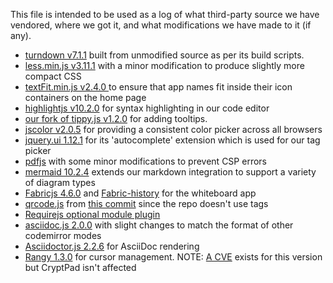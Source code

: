 <!--
SPDX-FileCopyrightText: 2023 XWiki CryptPad Team <contact@cryptpad.org> and contributors

SPDX-License-Identifier: AGPL-3.0-or-later
-->

This file is intended to be used as a log of what third-party source we have vendored, where we got it, and what modifications we have made to it (if any).

* [turndown v7.1.1](https://github.com/mixmark-io/turndown/releases/tag/v7.1.1) built from unmodified source as per its build scripts.
* [less.min.js v3.11.1](https://github.com/less/less.js/releases/tag/v3.11.1) with a minor modification to produce slightly more compact CSS
* [textFit.min.js v2.4.0 ](https://github.com/STRML/textFit/releases/tag/v2.4.0) to ensure that app names fit inside their icon containers on the home page
* [highlightjs v10.2.0](https://github.com/highlightjs/highlight.js/) for syntax highlighting in our code editor
* [our fork of tippy.js v1.2.0](https://github.com/xwiki-labs/tippyjs) for adding tooltips.
* [jscolor v2.0.5](https://jscolor.com/) for providing a consistent color picker across all browsers
* [jquery.ui 1.12.1](https://jqueryui.com/) for its 'autocomplete' extension which is used for our tag picker
* [pdfjs](https://mozilla.github.io/pdf.js/) with some minor modifications to prevent CSP errors
* [mermaid 10.2.4](https://github.com/mermaid-js/mermaid/releases/tag/v10.2.4) extends our markdown integration to support a variety of diagram types
* [Fabricjs 4.6.0](https://github.com/fabricjs/fabric.js) and [Fabric-history](https://github.com/lyzerk/fabric-history) for the whiteboard app
* [qrcode.js](https://github.com/davidshimjs/qrcodejs) from [this commit](https://github.com/davidshimjs/qrcodejs/commit/06c7a5e134f116402699f03cda5819e10a0e5787) since the repo doesn't use tags
* [Requirejs optional module plugin](https://stackoverflow.com/a/27422370)
* [asciidoc.js 2.0.0](https://github.com/asciidoctor/codemirror-asciidoc/releases/tag/2.0.0) with slight changes to match the format of other codemirror modes
* [Asciidoctor.js 2.2.6](https://github.com/asciidoctor/asciidoctor.js/releases/tag/v2.2.6) for AsciiDoc rendering
* [Rangy 1.3.0](https://github.com/timdown/rangy/tree/1.3.0) for cursor management. NOTE: [A CVE](https://github.com/advisories/GHSA-65rp-mhqf-8gj3) exists for this version but CryptPad isn't affected

